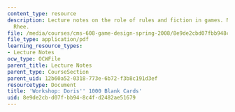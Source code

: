 ```yaml
---
content_type: resource
description: Lecture notes on the role of rules and fiction in games. Notes by Clara
  Rhee.
file: /media/courses/cms-608-game-design-spring-2008/8e9de2cbd07fbb948c4fd2482ae51679_MITCMS_608s08_lec_notes11.pdf
file_type: application/pdf
learning_resource_types:
- Lecture Notes
ocw_type: OCWFile
parent_title: Lecture Notes
parent_type: CourseSection
parent_uid: 12b60a52-0318-773e-6b72-f3b8c191d3ef
resourcetype: Document
title: 'Workshop: Doris'' 1000 Blank Cards'
uid: 8e9de2cb-d07f-bb94-8c4f-d2482ae51679
---
```

